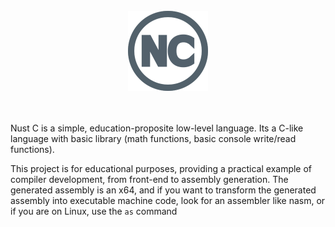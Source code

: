 <br>

<div align="center">
<img src="images/logo/nust_c_logo-256.png" width="128" alt="Nust C logo with 128 pixels of size">
</div>

<br>
<br>

Nust C is a simple, education-proposite low-level language. Its a C-like language with basic library (math functions, basic console write/read functions).

This project is for educational purposes, providing a practical example of compiler development, from front-end to assembly generation.
The generated assembly is an x64, and if you want to transform the generated assembly into executable machine code, look for an assembler like nasm, or if you are on Linux, use the ```as``` command